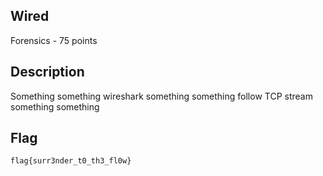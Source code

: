 ## Wired
Forensics - 75 points

Description
------------
Something something wireshark something something follow TCP stream something something

Flag
------------

`flag{surr3nder_t0_th3_fl0w}`
